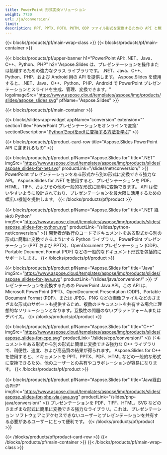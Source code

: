 ```yaml
---
title: PowerPoint 形式変換ソリューション
weight: 7730
url: /ja/conversion/
limit: 
description: PPT、PPTX、POTX、POTM、ODP ファイル形式を変換するための API と無料アプリ
---
```


{{< blocks/products/pf/main-wrap-class >}}
{{< blocks/products/pf/main-container >}}

{{< blocks/products/pf/upper-banner h1="PowerPoint API: .NET、Java、C++、Python、PHP" h2="Aspose.Slides は、プレゼンテーションを操作または処理するための強力なクラス ライブラリです。 .NET、Java、C++、Python、PHP、および Android 用の API を提供します。 Aspose.Slides を使用すると、.NET、Java、C++、Python、PHP、Android で PowerPoint プレゼンテーションとスライドを生成、管理、変換できます。" logoImageSrc="https://www.aspose.cloud/templates/aspose/img/products/slides/aspose_slides.svg" pfName="Aspose.Slides" >}}


{{< blocks/products/pf/main-container >}}

{{< blocks/slides-app-widget 
    appName="conversion"
    extension=""
    sectionTitle="PowerPoint プレゼンテーションをオンラインで変換" 
    sectionDescription="[Pythonでpptをpdfに変換する方法を学ぶ](https://products.aspose.com/slides/ja/python-net/conversion/ppt-to-pdf/)" >}}

{{< blocks/products/pf/product-card-row title="Aspose.Slides PowerPoint API に含まれるもの" >}}

{{< blocks/products/pf/product pfName="Aspose.Slides for" title=".NET" imgSrc="https://www.aspose.cloud/templates/aspose/img/products/slides/aspose_slides-for-net.svg" productLink="/slides/net/conversion/" >}}
PowerPoint プレゼンテーションをある形式から別の形式に変換できる強力な API。 Aspose.Slides for .NET を使用すると、プレゼンテーションを PDF、HTML、TIFF、およびその他の一般的な形式に簡単に変換できます。 API は使いやすいように設計されており、プレゼンテーションを最大限に活用するための幅広い機能を提供します。
{{< /blocks/products/pf/product >}}

{{< blocks/products/pf/product pfName="Aspose.Slides for" title=".NET 経由の Python" imgSrc="https://www.aspose.cloud/templates/aspose/img/products/slides/aspose_slides-for-python.svg" productLink="/slides/python-net/conversion/" >}}
開発者が数行のコードでドキュメントをある形式から別の形式に簡単に変換できるようにする Python ライブラリ。 PowerPoint プレゼンテーション (PPT および PPTX)、OpenDocument プレゼンテーション (ODP)、Portable Document Format (PDF) などの一般的なドキュメント形式を包括的にサポートします。
{{< /blocks/products/pf/product >}}

{{< blocks/products/pf/product pfName="Aspose.Slides for" title="Java" imgSrc="https://www.aspose.cloud/templates/aspose/img/products/slides/aspose_slides-for-java.svg" productLink="/slides/java/conversion/" >}}
プレゼンテーションを変換するための PowerPoint Java API。この API は、Microsoft PowerPoint (PPT)、OpenDocument Presentation (ODP)、Portable Document Format (PDF)、または JPEG、PNG などの画像ファイルなどのさまざまな形式のサポートも提供するため、複数のドキュメントを共有する場合に理想的なソリューションとなります。互換性の問題のないプラットフォームまたはデバイス。
{{< /blocks/products/pf/product >}}

{{< blocks/products/pf/product pfName="Aspose.Slides for" title="C++" imgSrc="https://www.aspose.cloud/templates/aspose/img/products/slides/aspose_slides-for-cpp.svg" productLink="/slides/cpp/conversion/" >}}
ドキュメントをある形式から別の形式に簡単に変換できる強力な C++ ライブラリで、利便性、速度、および高品質の結果が得られます。 Aspose.Slides for C++ を使用すると、ドキュメントを PPT、PPTX、PDF、HTML などの一般的な形式に変換できるため、他のユーザーとの共有やコラボレーションが容易になります。
{{< /blocks/products/pf/product >}}

{{< blocks/products/pf/product pfName="Aspose.Slides for" title="Java経由のPHP" imgSrc="https://www.aspose.cloud/templates/aspose/img/products/slides/aspose_slides-for-php-via-java.svg" productLink="/slides/php-java/conversion/" >}}
プレゼンテーションを PDF、TIFF、HTML、SVG などのさまざまな形式に簡単に変換できる強力なライブラリ。これは、プレゼンテーション ソフトウェアにアクセスできないユーザーとプレゼンテーションを共有する必要があるユーザーにとって便利です。
{{< /blocks/products/pf/product >}}

{{< /blocks/products/pf/product-card-row >}}
{{< /blocks/products/pf/main-container >}}
{{< /blocks/products/pf/main-wrap-class >}}

